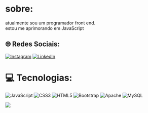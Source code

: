 #  sobre:
atualmente sou um programador front end.<br>estou me aprimorando em JavaScript 


## 🌐 Redes Sociais:
[![Instagram](https://img.shields.io/badge/Instagram-%23E4405F.svg?logo=Instagram&logoColor=white)](https://instagram.com/andreisousaaa) [![LinkedIn](https://img.shields.io/badge/LinkedIn-%230077B5.svg?logo=linkedin&logoColor=white)](https://linkedin.com/in/andrei-sousa-fernandes) 

# 💻 Tecnologias:
![JavaScript](https://img.shields.io/badge/javascript-%23323330.svg?style=for-the-badge&logo=javascript&logoColor=%23F7DF1E) ![CSS3](https://img.shields.io/badge/css3-%231572B6.svg?style=for-the-badge&logo=css3&logoColor=white) ![HTML5](https://img.shields.io/badge/html5-%23E34F26.svg?style=for-the-badge&logo=html5&logoColor=white) ![Bootstrap](https://img.shields.io/badge/bootstrap-%238511FA.svg?style=for-the-badge&logo=bootstrap&logoColor=white) ![Apache](https://img.shields.io/badge/apache-%23D42029.svg?style=for-the-badge&logo=apache&logoColor=white) ![MySQL](https://img.shields.io/badge/mysql-%2300000f.svg?style=for-the-badge&logo=mysql&logoColor=white)

[![](https://visitcount.itsvg.in/api?id=Fernandezzdev&icon=0&color=0)](https://visitcount.itsvg.in)

<!-- Proudly created with GPRM ( https://gprm.itsvg.in ) -->
